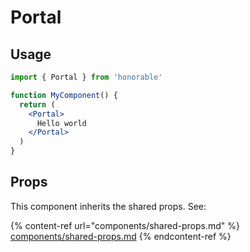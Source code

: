 # Portal

## Usage

```jsx
import { Portal } from 'honorable'

function MyComponent() {
  return (
    <Portal>
      Hello world
    </Portal>
  )
}
```

## Props

This component inherits the shared props. See:

{% content-ref url="components/shared-props.md" %}
[components/shared-props.md](components/shared-props.md)
{% endcontent-ref %}

